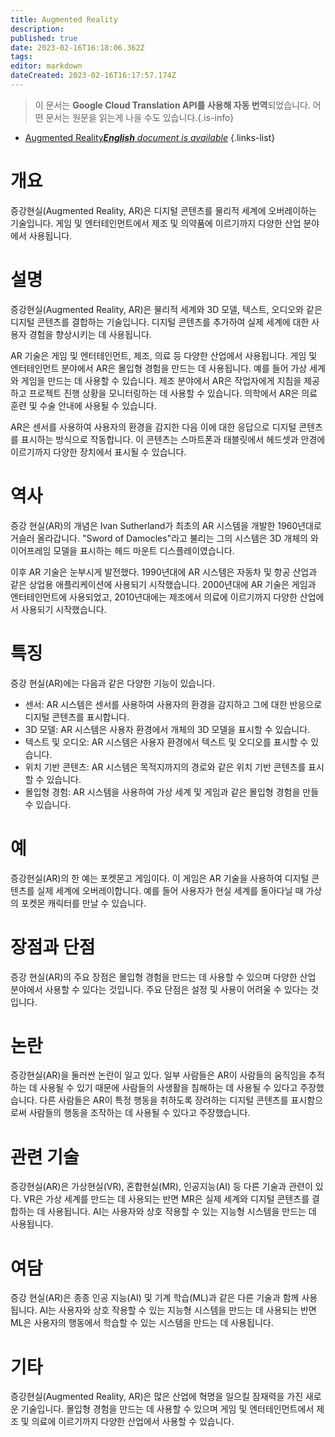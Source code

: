 ```yaml
---
title: Augmented Reality
description: 
published: true
date: 2023-02-16T16:18:06.362Z
tags: 
editor: markdown
dateCreated: 2023-02-16T16:17:57.174Z
---
```


> 이 문서는 **Google Cloud Translation API를 사용해 자동 번역**되었습니다.
어떤 문서는 원문을 읽는게 나을 수도 있습니다.{.is-info}



- [Augmented Reality***English** document is available*](/en/Knowledge-base/Dictionary/augmented-reality)
{.links-list}


# 개요
증강현실(Augmented Reality, AR)은 디지털 콘텐츠를 물리적 세계에 오버레이하는 기술입니다. 게임 및 엔터테인먼트에서 제조 및 의약품에 이르기까지 다양한 산업 분야에서 사용됩니다.

# 설명
증강현실(Augmented Reality, AR)은 물리적 세계와 3D 모델, 텍스트, 오디오와 같은 디지털 콘텐츠를 결합하는 기술입니다. 디지털 콘텐츠를 추가하여 실제 세계에 대한 사용자 경험을 향상시키는 데 사용됩니다.

AR 기술은 게임 및 엔터테인먼트, 제조, 의료 등 다양한 산업에서 사용됩니다. 게임 및 엔터테인먼트 분야에서 AR은 몰입형 경험을 만드는 데 사용됩니다. 예를 들어 가상 세계와 게임을 만드는 데 사용할 수 있습니다. 제조 분야에서 AR은 작업자에게 지침을 제공하고 프로젝트 진행 상황을 모니터링하는 데 사용할 수 있습니다. 의학에서 AR은 의료 훈련 및 수술 안내에 사용될 수 있습니다.

AR은 센서를 사용하여 사용자의 환경을 감지한 다음 이에 대한 응답으로 디지털 콘텐츠를 표시하는 방식으로 작동합니다. 이 콘텐츠는 스마트폰과 태블릿에서 헤드셋과 안경에 이르기까지 다양한 장치에서 표시될 수 있습니다.

# 역사
증강 현실(AR)의 개념은 Ivan Sutherland가 최초의 AR 시스템을 개발한 1960년대로 거슬러 올라갑니다. "Sword of Damocles"라고 불리는 그의 시스템은 3D 개체의 와이어프레임 모델을 표시하는 헤드 마운트 디스플레이였습니다.

이후 AR 기술은 눈부시게 발전했다. 1990년대에 AR 시스템은 자동차 및 항공 산업과 같은 상업용 애플리케이션에 사용되기 시작했습니다. 2000년대에 AR 기술은 게임과 엔터테인먼트에 사용되었고, 2010년대에는 제조에서 의료에 이르기까지 다양한 산업에서 사용되기 시작했습니다.

# 특징
증강 현실(AR)에는 다음과 같은 다양한 기능이 있습니다.

- 센서: AR 시스템은 센서를 사용하여 사용자의 환경을 감지하고 그에 대한 반응으로 디지털 콘텐츠를 표시합니다.
- 3D 모델: AR 시스템은 사용자 환경에서 개체의 3D 모델을 표시할 수 있습니다.
- 텍스트 및 오디오: AR 시스템은 사용자 환경에서 텍스트 및 오디오를 표시할 수 있습니다.
- 위치 기반 콘텐츠: AR 시스템은 목적지까지의 경로와 같은 위치 기반 콘텐츠를 표시할 수 있습니다.
- 몰입형 경험: AR 시스템을 사용하여 가상 세계 및 게임과 같은 몰입형 경험을 만들 수 있습니다.

# 예
증강현실(AR)의 한 예는 포켓몬고 게임이다. 이 게임은 AR 기술을 사용하여 디지털 콘텐츠를 실제 세계에 오버레이합니다. 예를 들어 사용자가 현실 세계를 돌아다닐 때 가상의 포켓몬 캐릭터를 만날 수 있습니다.

# 장점과 단점
증강 현실(AR)의 주요 장점은 몰입형 경험을 만드는 데 사용할 수 있으며 다양한 산업 분야에서 사용할 수 있다는 것입니다. 주요 단점은 설정 및 사용이 어려울 수 있다는 것입니다.

# 논란
증강현실(AR)을 둘러싼 논란이 일고 있다. 일부 사람들은 AR이 사람들의 움직임을 추적하는 데 사용될 수 있기 때문에 사람들의 사생활을 침해하는 데 사용될 수 있다고 주장했습니다. 다른 사람들은 AR이 특정 행동을 취하도록 장려하는 디지털 콘텐츠를 표시함으로써 사람들의 행동을 조작하는 데 사용될 수 있다고 주장했습니다.

# 관련 기술
증강현실(AR)은 가상현실(VR), 혼합현실(MR), 인공지능(AI) 등 다른 기술과 관련이 있다. VR은 가상 세계를 만드는 데 사용되는 반면 MR은 실제 세계와 디지털 콘텐츠를 결합하는 데 사용됩니다. AI는 사용자와 상호 작용할 수 있는 지능형 시스템을 만드는 데 사용됩니다.

# 여담
증강 현실(AR)은 종종 인공 지능(AI) 및 기계 학습(ML)과 같은 다른 기술과 함께 사용됩니다. AI는 사용자와 상호 작용할 수 있는 지능형 시스템을 만드는 데 사용되는 반면 ML은 사용자의 행동에서 학습할 수 있는 시스템을 만드는 데 사용됩니다.

# 기타
증강현실(Augmented Reality, AR)은 많은 산업에 혁명을 일으킬 잠재력을 가진 새로운 기술입니다. 몰입형 경험을 만드는 데 사용할 수 있으며 게임 및 엔터테인먼트에서 제조 및 의료에 이르기까지 다양한 산업에서 사용할 수 있습니다.